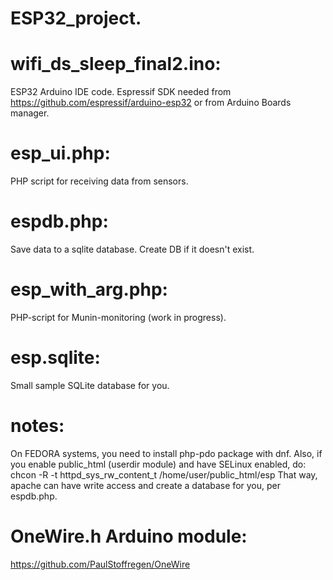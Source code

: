 # ESP32_project.

# wifi_ds_sleep_final2.ino:
ESP32 Arduino IDE code. Espressif SDK needed from https://github.com/espressif/arduino-esp32 or from Arduino Boards manager.

# esp_ui.php:
PHP script for receiving data from sensors.
# espdb.php:
Save data to a sqlite database. Create DB if it doesn't exist.
# esp_with_arg.php:
PHP-script for Munin-monitoring (work in progress).
# esp.sqlite:
Small sample SQLite database for you.

# notes:
On FEDORA systems, you need to install php-pdo package with dnf.
Also, if you enable public_html (userdir module) and have SELinux enabled, do:
chcon -R -t httpd_sys_rw_content_t /home/user/public_html/esp
That way, apache can have write access and create a database for you, per espdb.php.

# OneWire.h Arduino module:
https://github.com/PaulStoffregen/OneWire

